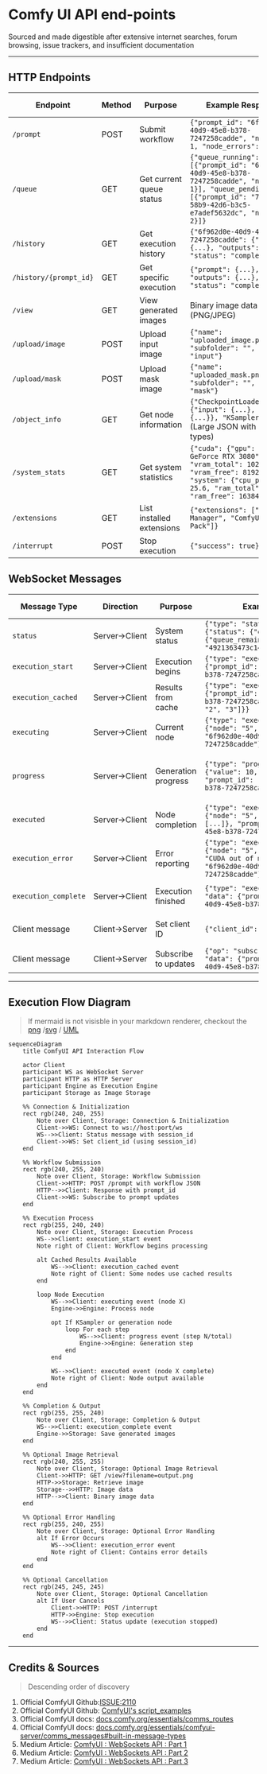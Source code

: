 # Comfy UI API end-points

Sourced and made digestible after extensive internet searches, forum browsing, issue trackers, and insufficient documentation

---

## HTTP Endpoints

| Endpoint | Method | Purpose | Example Response | Example Test Command | Implementation Status |
|----------|--------|---------|-----------------|--------------|----------------------|
| `/prompt` | POST | Submit workflow | `{"prompt_id": "6f962d0e-40d9-45e8-b378-7247258cadde", "number": 1, "node_errors": {}}` | Header: `http://127.0.0.1:8189/prompt` <br>Body: `{"prompt": {…},"client_id":"df1465dc01f6446aa65e117c151c44d0"}` | ✅ Used |
| `/queue` | GET | Get current queue status | `{"queue_running": [{"prompt_id": "6f962d0e-40d9-45e8-b378-7247258cadde", "number": 1}], "queue_pending": [{"prompt_id": "7a973e1f-58b9-42d6-b3c5-e7adef5632dc", "number": 2}]}` | `http GET http://127.0.0.1:8189/queue` | ✅ Used  |
| `/history` | GET | Get execution history | `{"6f962d0e-40d9-45e8-b378-7247258cadde": {"prompt": {...}, "outputs": {...}, "status": "complete"}}` | `http GET http://127.0.0.1:8189/history` | ✅ Used |
| `/history/{prompt_id}` | GET | Get specific execution | `{"prompt": {...}, "outputs": {...}, "status": "complete"}` | `http GET http://127.0.0.1:8189/history/6f962d0e-40d9-45e8-b378-7247258cadde` | ✅ Used |
| `/view` | GET | View generated images | Binary image data (PNG/JPEG) | `http GET http://127.0.0.1:8189/view?filename=ComfyUI_00042_.png --output image.png` | ✅ Used |
| `/upload/image` | POST | Upload input image | `{"name": "uploaded_image.png", "subfolder": "", "type": "input"}` | `http -f POST curl -X POST -F "image=@/path/to/your/image.jpg" http://localhost:8189/upload/image` | ✅ Used |
| `/upload/mask` | POST | Upload mask image | `{"name": "uploaded_mask.png", "subfolder": "", "type": "mask"}` | `http -f POST http://127.0.0.1:8189/upload/mask image@/path/to/mask.png` | ❌ Not Used |
| `/object_info` | GET | Get node information | `{"CheckpointLoaderSimple": {"input": {...}, "output": {...}}, "KSampler": {...}}` (Large JSON with all node types) | `http GET http://127.0.0.1:8189/object_info` | ❌ Not Used |
| `/system_stats` | GET | Get system statistics | `{"cuda": {"gpu": "NVIDIA GeForce RTX 3080", "vram_total": 10240, "vram_free": 8192}, "system": {"cpu_percent": 25.6, "ram_total": 32768, "ram_free": 16384}}` | `http GET http://127.0.0.1:8189/system_stats` | ✅ Used |
| `/extensions` | GET | List installed extensions | `{"extensions": ["ComfyUI-Manager", "ComfyUI-Impact-Pack"]}` | `http GET http://127.0.0.1:8189/extensions` | ❌ Not used |
| `/interrupt` | POST | Stop execution | `{"success": true}` | `http POST http://127.0.0.1:8189/interrupt` | ✅ Used |

## WebSocket Messages

| Message Type | Direction | Purpose | Example Message | Implementation Status |
|--------------|-----------|---------|----------------|----------------------|
| `status` | Server→Client | System status | `{"type": "status", "data": {"status": {"exec_info": {"queue_remaining": 1}}, "sid": "4921363473c149bfaab99efa190033b3"}}` | ✅ Used to get session ID |
| `execution_start` | Server→Client | Execution begins | `{"type": "execution_start", "data": {"prompt_id": "6f962d0e-40d9-45e8-b378-7247258cadde"}}` | ✅ Monitored in script |
| `execution_cached` | Server→Client | Results from cache | `{"type": "execution_cached", "data": {"prompt_id": "6f962d0e-40d9-45e8-b378-7247258cadde", "nodes": ["1", "2", "3"]}}` | ✅ Monitored in script |
| `executing` | Server→Client | Current node | `{"type": "executing", "data": {"node": "5", "prompt_id": "6f962d0e-40d9-45e8-b378-7247258cadde"}}` | ✅ Monitored and displayed |
| `progress` | Server→Client | Generation progress | `{"type": "progress", "data": {"value": 10, "max": 20, "prompt_id": "6f962d0e-40d9-45e8-b378-7247258cadde"}}` | ✅ Monitored with percentage & for preview image data grabbing |
| `executed` | Server→Client | Node completion | `{"type": "executed", "data": {"node": "5", "output": {"images": [...]}, "prompt_id": "6f962d0e-40d9-45e8-b378-7247258cadde"}}` | ✅ Monitored in script |
| `execution_error` | Server→Client | Error reporting | `{"type": "execution_error", "data": {"node": "5", "exception_message": "CUDA out of memory", "prompt_id": "6f962d0e-40d9-45e8-b378-7247258cadde"}}` | ✅ Basic error handling |
| `execution_complete` | Server→Client | Execution finished | `{"type": "execution_complete", "data": {"prompt_id": "6f962d0e-40d9-45e8-b378-7247258cadde"}}` | ✅ Used to detect completion |
| Client message | Client→Server | Set client ID | `{"client_id": "test_client"}` | ✅ Used for connection tracking |
| Client message | Client→Server | Subscribe to updates | `{"op": "subscribe_to_prompt", "data": {"prompt_id": "6f962d0e-40d9-45e8-b378-7247258cadde"}}` | ✅ Used for monitoring |

---

## Execution Flow Diagram

> If mermaid is not visisble in your markdown renderer, checkout the [png](../_assets/comfyui_api_interaction.png) /[svg](../_assets/comfyui_api_interaction.svg) / [UML](https://www.planttext.com?text=VLN1Rjim3BthAuWUXkRGvHuWMxiWRRCDJL2to6w5R3EEK5aI93bPz_MZ9DjnchG-s9RrfFVuHDBNpdFhcreoBxn4cEbwy_QyW9lL0XRAe-M55rh1hTHxncYWBSoaGEMPeOMY48Oh3nThp3DTlAA73EqExGLm1-li67J_zBGQpeVnCMB-5uic4ivL9HH6M7fb9VSyvmxXOb7p2Y4ZBVICaFQTiUcKGb0Aa-el58FmWalnZySFqobBwk7g6ycRT63m6lPkCXvljVCJewqVxnrRPt15kBHYGYJSDmvgT2xmxuNVWgC1RVmYodSRPsH54R_G75msJgXgW1v5gMjjNpVaB6HDNeiuTomnE3I1rJ9xWh6nkZO-qUwxXJ-pvGEBlWwLFg8pMhbMOrfuHcAJkyAA74FqxUwD8PlHHNM7mrXPNP3qeEsT9zXXNc8Y0Uv2QYZj4QoejeJeOyoHZj45eh0NsK7v93tCUB75CaXkf7Tmi-D2ybmY0xe-P2lIgaGNa4FAJDT87qfqq909BTOc1eQgPAookZ7mG9X1cB-rDf_GqW56FhWCUyEVKSIcx0oUfhT9xrP0HKYyQN9tiO5V6Q-DH0jKI1KgAh18tMF39Ka7t180IJauZwQVEgEE3Ariu6l51JmyZBtsN8wE5fvAlJieEA897WsV7xlI7K9d2XGwnETnT78iqMtTUDDuuFqnn-E8PHlNfR9T9jHd-TRnj3bmYAtj1PG6V8UTnoHJXAwHCdjfmXPSGkeaZ-Yjm1sDpnJVtPngRoTm_tqZ92fUupJ5yDLG2gVI6v2sUs6YO-tt64FQBr66PdPQjp-4ulOjBKsG8xLpQoafxhagPKX64XiAY98gJIoBeh7kyxh1Y3nVDjGBFGybca0bqaYw_e1w6JEk2fIoxwYjY6T7MPtcaeZpRKo4lufjJEBl_EiIalmo1xddOccxS6fKSDbZAO6rCKYTDGg-fZlzrlu3)


```mermaid
sequenceDiagram
    title ComfyUI API Interaction Flow
    
    actor Client
    participant WS as WebSocket Server
    participant HTTP as HTTP Server
    participant Engine as Execution Engine
    participant Storage as Image Storage
    
    %% Connection & Initialization
    rect rgb(240, 240, 255)
        Note over Client, Storage: Connection & Initialization
        Client->>WS: Connect to ws://host:port/ws
        WS-->>Client: Status message with session_id
        Client->>WS: Set client_id (using session_id)
    end
    
    %% Workflow Submission
    rect rgb(240, 255, 240)
        Note over Client, Storage: Workflow Submission
        Client->>HTTP: POST /prompt with workflow JSON
        HTTP-->>Client: Response with prompt_id
        Client->>WS: Subscribe to prompt updates
    end
    
    %% Execution Process
    rect rgb(255, 240, 240)
        Note over Client, Storage: Execution Process
        WS-->>Client: execution_start event
        Note right of Client: Workflow begins processing
        
        alt Cached Results Available
            WS-->>Client: execution_cached event
            Note right of Client: Some nodes use cached results
        end
        
        loop Node Execution
            WS-->>Client: executing event (node X)
            Engine->>Engine: Process node
            
            opt If KSampler or generation node
                loop For each step
                    WS-->>Client: progress event (step N/total)
                    Engine->>Engine: Generation step
                end
            end
            
            WS-->>Client: executed event (node X complete)
            Note right of Client: Node output available
        end
    end
    
    %% Completion & Output
    rect rgb(255, 255, 240)
        Note over Client, Storage: Completion & Output
        WS-->>Client: execution_complete event
        Engine->>Storage: Save generated images
    end
    
    %% Optional Image Retrieval
    rect rgb(240, 255, 255)
        Note over Client, Storage: Optional Image Retrieval
        Client->>HTTP: GET /view?filename=output.png
        HTTP->>Storage: Retrieve image
        Storage-->>HTTP: Image data
        HTTP-->>Client: Binary image data
    end
    
    %% Optional Error Handling
    rect rgb(255, 240, 255)
        Note over Client, Storage: Optional Error Handling
        alt If Error Occurs
            WS-->>Client: execution_error event
            Note right of Client: Contains error details
        end
    end
    
    %% Optional Cancellation
    rect rgb(245, 245, 245)
        Note over Client, Storage: Optional Cancellation
        alt If User Cancels
            Client->>HTTP: POST /interrupt
            HTTP->>Engine: Stop execution
            WS-->>Client: Status update (execution stopped)
        end
    end
```

---

## Credits & Sources

> Descending order of discovery

1. Official ComfyUI Github:[ISSUE:2110](https://github.com/comfyanonymous/ComfyUI/issues/2110)
2. Official ComfyUI Github: [ComfyUI's script_examples](https://github.com/comfyanonymous/ComfyUI/tree/master/script_examples)
3. Official ComfyUI docs: [docs.comfy.org/essentials/comms_routes](https://docs.comfy.org/essentials/comms_routes)
4. Official ComfyUI docs: [docs.comfy.org/essentials/comfyui-server/comms_messages#built-in-message-types](https://docs.comfy.org/essentials/comfyui-server/comms_messages#built-in-message-types)
5.  Medium Article: [ComfyUI : WebSockets API : Part 1](https://medium.com/@yushantripleseven/comfyui-websockets-api-part-2-0ab988acfd97)
6.  Medium Article: [ComfyUI : WebSockets API : Part 2](https://medium.com/@yushantripleseven/comfyui-websockets-api-part-2-0ab988acfd97)
7. Medium Article: [ComfyUI : WebSockets API : Part 3](https://medium.com/@yushantripleseven/comfyui-websockets-api-part-2-0ab988acfd97)
